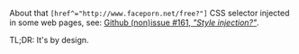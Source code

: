 About that `[href^="http://www.faceporn.net/free?"]` CSS selector injected in some web pages, see: [Github (non)issue #161, _"Style injection?"_](https://github.com/chrisaljoudi/uBlock/issues/161).

TL;DR: It's by design.